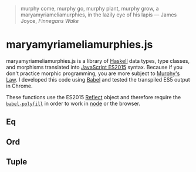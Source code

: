 > murphy come, murphy go, murphy plant, murphy grow, a maryamyriameliamurphies, in the lazily eye of his lapis
> — James Joyce, _Finnegans Wake_

# maryamyriameliamurphies.js

maryamyriameliamurphies.js is a library of [Haskell](https://www.haskell.org) data types, type classes, and morphisms translated into [JavaScript ES2015](http://www.ecma-international.org/ecma-262/6.0/) syntax. Because if you don't practice morphic programming, you are more subject to [Murphy's Law](https://en.wikipedia.org/wiki/Murphy%27s_law). I developed this code using [Babel](http://babeljs.io/) and tested the transpiled ES5 output in Chrome.

These functions use the ES2015 [Reflect](https://developer.mozilla.org/en-US/docs/Web/JavaScript/Reference/Global_Objects/Reflect) object and therefore require the [`babel-polyfill`](http://babeljs.io/docs/usage/polyfill/) in order to work in [node](https://nodejs.org/en/) or the browser.

## Eq


## Ord


## Tuple

